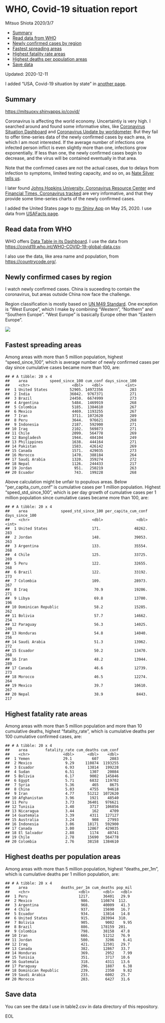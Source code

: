 WHO, Covid-19 situation report
================
Mitsuo Shiota
2020/3/7

  - [Summary](#summary)
  - [Read data from WHO](#read-data-from-who)
  - [Newly confirmed cases by region](#newly-confirmed-cases-by-region)
  - [Fastest spreading areas](#fastest-spreading-areas)
  - [Highest fatality rate areas](#highest-fatality-rate-areas)
  - [Highest deaths per population
    areas](#highest-deaths-per-population-areas)
  - [Save data](#save-data)

Updated: 2020-12-11

I added “USA, Covid-19 situation by state” in [another page](USA.md).

## Summary

<https://mitsuoxv.shinyapps.io/covid/>

Coronavirus is affecting the world economy. Uncertaintiy is very high. I
searched around and found some informative sites, like [Coronavirus
Situation
Dashboard](https://who.maps.arcgis.com/apps/opsdashboard/index.html#/c88e37cfc43b4ed3baf977d77e4a0667)
and [Coronavirus Update by
worldometer](https://www.worldometers.info/coronavirus/). But they fail
to offer time-series data of the newly confirmed cases by each area, in
which I am most interested. If the average number of infections one
infected person inflict is even slightly more than one, infections grow
exponentially. If less than one, the newly confirmed cases begin to
decrease, and the virus will be contained eventually in that area.

Note that the confirmed cases are not the actual cases, due to delays
from infection to symptoms, limited testing capacity, and so on, as
[Nate Silver tells
us](https://fivethirtyeight.com/features/coronavirus-case-counts-are-meaningless/).

I later found [Johns Hopkins University, Coronavirus Resource
Center](https://coronavirus.jhu.edu/) and [Financial Times, Coronavirus
tracked](https://www.ft.com/content/a26fbf7e-48f8-11ea-aeb3-955839e06441)
are very informative, and that they provide some time-series charts of
the newly confirmed cases.

I added the United States page to [my Shiny
App](https://mitsuoxv.shinyapps.io/covid/) on May 25, 2020. I use data
from [USAFacts
page](https://usafacts.org/visualizations/coronavirus-covid-19-spread-map/).

## Read data from WHO

WHO offers [Data Table in its Dashboard](https://covid19.who.int/table).
I use the data from
<https://covid19.who.int/WHO-COVID-19-global-data.csv>.

I also use the data, like area name and population, from
<https://countrycode.org/>.

## Newly confirmed cases by region

I watch newly confirmed cases. China is suceeding to contain the
coronavirus, but areas outside China now face the challenge.

Region classification is mostly based on [UN M49
Standard](https://unstats.un.org/unsd/methodology/m49/). One exception
is “West Europe”, which I make by combining “Western”, “Northern” and
“Southern Europe”. “West Europe” is basically Europe other than
“Eastern Europe”.

![](README_files/figure-gfm/chart-1.png)<!-- -->

## Fastest spreading areas

Among areas with more than 5 million population, highest
“speed\_since\_100”, which is average number of newly confirmed cases
per day since cumulative cases became more than 100, are:

    ## # A tibble: 20 x 4
    ##    area          speed_since_100 cum_conf days_since_100
    ##    <chr>                   <dbl>    <dbl>          <int>
    ##  1 United States          52905. 14972356            283
    ##  2 India                  36042.  9767371            271
    ##  3 Brazil                 24450.  6674999            273
    ##  4 Argentina               5484.  1469919            268
    ##  5 Colombia                5185.  1384610            267
    ##  6 Mexico                  4469.  1193255            267
    ##  7 Iran                    3711.  1072620            289
    ##  8 Peru                    3644.   976621            268
    ##  9 Indonesia               2187.   592900            271
    ## 10 Iraq                    2102.   569873            271
    ## 11 Chile                   2099.   564778            269
    ## 12 Bangladesh              1944.   484104            249
    ## 13 Philippines             1638.   444164            271
    ## 14 Pakistan                1583.   426142            269
    ## 15 Canada                  1571.   429035            273
    ## 16 Morocco                 1470.   388184            264
    ## 17 Saudi Arabia            1320.   359274            272
    ## 18 Nepal                   1126.   244433            217
    ## 19 Jordan                   951.   250219            263
    ## 20 Ecuador                  743.   199228            268

Above calculation might be unfair to populous areas. Below
“per\_capita\_cum\_conf” is cumulative cases per 1 million population.
Highest “speed\_std\_since\_100”, which is per day growth of cumulative
cases per 1 million population since cumulative cases became more than
100, are:

    ## # A tibble: 20 x 4
    ##    area               speed_std_since_100 per_capita_cum_conf days_since_100
    ##    <chr>                            <dbl>               <dbl>          <int>
    ##  1 United States                    171.               48262.            283
    ##  2 Jordan                           148.               39053.            263
    ##  3 Argentina                        133.               35554.            268
    ##  4 Chile                            125.               33725.            269
    ##  5 Peru                             122.               32655.            268
    ##  6 Brazil                           122.               33192.            273
    ##  7 Colombia                         109.               28973.            267
    ##  8 Iraq                              70.9              19206.            271
    ##  9 Libya                             69.8              13700.            196
    ## 10 Dominican Republic                58.2              15285.            262
    ## 11 Bolivia                           57.7              14662.            254
    ## 12 Paraguay                          56.3              14025.            249
    ## 13 Honduras                          54.8              14040.            256
    ## 14 Saudi Arabia                      51.3              13962.            272
    ## 15 Ecuador                           50.2              13470.            268
    ## 16 Iran                              48.2              13944.            289
    ## 17 Canada                            46.6              12739.            273
    ## 18 Morocco                           46.5              12274.            264
    ## 19 Mexico                            39.7              10610.            267
    ## 20 Nepal                             38.9               8443.            217

## Highest fatality rate areas

Among areas with more than 5 million population and more than 10
cumulative deaths, highest “fatality\_rate”, which is cumulative deaths
per 100 cumulative confirmed cases, are:

    ## # A tibble: 20 x 4
    ##    area        fatality_rate cum_deaths cum_conf
    ##    <chr>               <dbl>      <dbl>    <dbl>
    ##  1 Yemen               29.1         607     2083
    ##  2 Mexico               9.29     110874  1193255
    ##  3 Ecuador              6.93      13814   199228
    ##  4 Sudan                6.51       1307    20084
    ##  5 Bolivia              6.17       9002   145846
    ##  6 Egypt                5.71       6832   119702
    ##  7 Syria                5.36        465     8675
    ##  8 China                5.03       4755    94618
    ##  9 Iran                 4.77      51212  1072620
    ## 10 Afghanistan          3.96       1921    48540
    ## 11 Peru                 3.73      36401   976621
    ## 12 Tunisia              3.48       3717   106856
    ## 13 Nicaragua            3.44        162     4709
    ## 14 Guatemala            3.39       4311   127127
    ## 15 Australia            3.24        908    27993
    ## 16 Indonesia            3.06      18171   592900
    ## 17 Canada               3.00      12867   429035
    ## 18 El Salvador          2.88       1174    40741
    ## 19 Chile                2.78      15690   564778
    ## 20 Colombia             2.76      38158  1384610

## Highest deaths per population areas

Among areas with more than 5 million population, highest
“deaths\_per\_1m”, which is cumulative deaths per 1 million
population, are:

    ## # A tibble: 20 x 4
    ##    area               deaths_per_1m cum_deaths pop_mil
    ##    <chr>                      <dbl>      <dbl>   <dbl>
    ##  1 Peru                       1217.      36401   29.9 
    ##  2 Mexico                      986.     110874  112.  
    ##  3 Argentina                   968.      40009   41.3 
    ##  4 Chile                       937.      15690   16.7 
    ##  5 Ecuador                     934.      13814   14.8 
    ##  6 United States               915.     283994  310.  
    ##  7 Bolivia                     905.       9002    9.95
    ##  8 Brazil                      886.     178159  201.  
    ##  9 Colombia                    798.      38158   47.8 
    ## 10 Iran                        666.      51212   76.9 
    ## 11 Jordan                      500.       3206    6.41
    ## 12 Iraq                        421.      12501   29.7 
    ## 13 Canada                      382.      12867   33.7 
    ## 14 Honduras                    369.       2952    7.99
    ## 15 Tunisia                     351.       3717   10.6 
    ## 16 Guatemala                   318.       4311   13.6 
    ## 17 Paraguay                    296.       1887    6.38
    ## 18 Dominican Republic          239.       2350    9.82
    ## 19 Saudi Arabia                233.       6002   25.7 
    ## 20 Morocco                     203.       6427   31.6

## Save data

You can see the data I use in table2.csv in data directory of this
repository.

EOL
